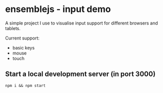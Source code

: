 # ensemblejs - input demo

A simple project I use to visualise input support for different browsers and tablets.

Current support:

- basic keys
- mouse
- touch

## Start a local development server (in port 3000)
```shell
npm i && npm start
```


